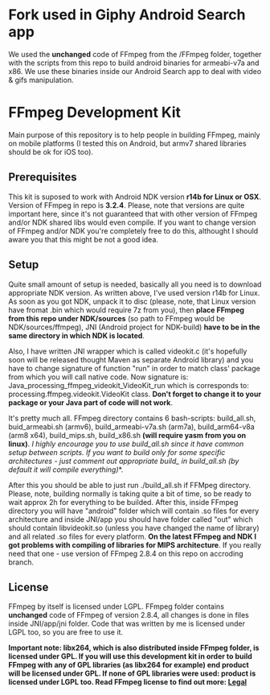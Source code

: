 # Fork used in Giphy Android Search app
We used the **unchanged** code of FFmpeg from the /FFmpeg folder, together with the scripts from this repo to build android binaries for armeabi-v7a and x86. We use these binaries inside our Android Search app to deal with video & gifs manipulation.

# FFmpeg Development Kit
Main purpose of this repository is to help people in building FFmpeg, mainly on mobile platforms
(I tested this on Android, but armv7 shared libraries should be ok for iOS too).

## Prerequisites
This kit is suposed to work with Android NDK version **r14b for Linux or OSX**. Version of FFmpeg in repo is **3.2.4**. Please, note that
versions are quite important here, since it's not guaranteed that with other version of FFmpeg and/or NDK shared libs
would even compile. If you want to change version of FFmpeg and/or NDK you're completely free to do this, althought I should aware you
that this might be not a good idea.

## Setup
Quite small amount of setup is needed, basically all you need is to download appropriate NDK version. As written above, I've used
version r14b for Linux.
As soon as you got NDK, unpack it to disc (please, note, that Linux version have fromat .bin which would require 7z from you), then
**place FFmpeg from this repo under NDK/sources** (so path to FFmpeg would be NDK/sources/ffmpeg), JNI (Android project for NDK-build)
**have to be in the same directory in which NDK is located**.

Also, I have written JNI wrapper which is called videokit.c (it's hopefully soon will be released thought Maven
as separate Android library) and you have to change signature of function "run" in order to match class' package from
which you will call native code. Now signature is: Java_processing_ffmpeg_videokit_VideoKit_run which is corresponds to:
processing.ffmpeg.videokit.VideoKit class. **Don't forget to change it to your package or your Java part of code will not work**.

It's pretty much all. FFmpeg directory contains 6 bash-scripts: build_all.sh, buid_armeabi.sh (armv6), build_armeabi-v7a.sh (arm7a),
build_arm64-v8a (arm8 x64), build_mips.sh, build_x86.sh **(will require yasm from you on linux)**.
**I highly encourage you to use build_all.sh since it have common setup
between scripts. If you want to build only for some specific architectures - just comment out appropriate build_* in build_all.sh
(by default it will compile everything)**.

After this you should be able to just run ./build_all.sh if FFMpeg directory. Please, note, building normally is taking quite a
bit of time, so be ready to wait approx 2h for everything to be builded. After this, inside FFmpeg directory you will have
"android" folder which will contain .so files for every architecture and inside JNI/app you should have folder called "out"
which should contain libvideokit.so (unless you have changed the name of library) and all related .so files for every platform.
**On the latest FFmpeg and NDK I got problems with compiling of libraries for MIPS architecture**. If you really need that one - use version of FFmpeg 2.8.4 on this repo on accroding branch.

## License
FFmpeg by itself is licensed under LGPL. FFmpeg folder contains **unchanged** code of FFmpeg of version 2.8.4, all changes
is done in files inside JNI/app/jni folder. Code that was written by me is licensed under LGPL too, so you are free to use it.

**Important note: libx264, which is also distributed inside FFmpeg folder, is licensed under GPL. If you will use this development
kit in order to build FFmpeg with any of GPL libraries (as libx264 for example) end product will be licensed under GPL.
If none of GPL libraries were used: product is licensed under LGPL too. Read FFmpeg license to find out more:
[Legal](https://ffmpeg.org/legal.html)**
